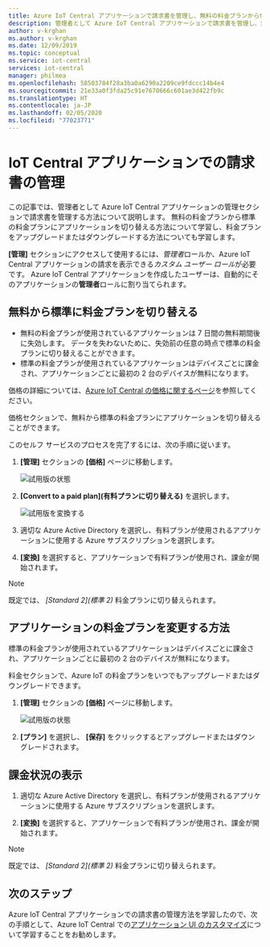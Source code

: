 ```yaml
---
title: Azure IoT Central アプリケーションで請求書を管理し、無料の料金プランから切り替える | Microsoft Docs
description: 管理者として Azure IoT Central アプリケーションで請求書を管理し、無料の料金プランから標準の料金プランに切り替える方法を学習します。
author: v-krghan
ms.author: v-krghan
ms.date: 12/09/2019
ms.topic: conceptual
ms.service: iot-central
services: iot-central
manager: philmea
ms.openlocfilehash: 58503784f28a3ba0a6290a2209ce9fdccc14b4e4
ms.sourcegitcommit: 21e33a0f3fda25c91e7670666c601ae3d422fb9c
ms.translationtype: HT
ms.contentlocale: ja-JP
ms.lasthandoff: 02/05/2020
ms.locfileid: "77023771"
---
```

# <a name="manage-your-bill-in-an-iot-central-application"></a>IoT Central アプリケーションでの請求書の管理

この記事では、管理者として Azure IoT Central アプリケーションの管理セクションで請求書を管理する方法について説明します。 無料の料金プランから標準の料金プランにアプリケーションを切り替える方法について学習し、料金プランをアップグレードまたはダウングレードする方法についても学習します。

**[管理]** セクションにアクセスして使用するには、*管理者*ロールか、Azure IoT Central アプリケーションの請求を表示できる*カスタム ユーザー ロール*が必要です。 Azure IoT Central アプリケーションを作成したユーザーは、自動的にそのアプリケーションの**管理者**ロールに割り当てられます。

## <a name="move-from-free-to-standard-pricing-plan"></a>無料から標準に料金プランを切り替える

- 無料の料金プランが使用されているアプリケーションは 7 日間の無料期間後に失効します。 データを失わないために、失効前の任意の時点で標準の料金プランに切り替えることができます。
- 標準の料金プランが使用されているアプリケーションはデバイスごとに課金され、アプリケーションごとに最初の 2 台のデバイスが無料になります。

価格の詳細については、[Azure IoT Central の価格に関するページ](https://azure.microsoft.com/pricing/details/iot-central/)を参照してください。

価格セクションで、無料から標準の料金プランにアプリケーションを切り替えることができます。

このセルフ サービスのプロセスを完了するには、次の手順に従います。

1. **[管理]** セクションの **[価格]** ページに移動します。

    ![試用版の状態](media/howto-view-bill/freetrialbilling.png)

1. **[Convert to a paid plan]\(有料プランに切り替える\)** を選択します。

    ![試用版を変換する](media/howto-view-bill/convert.png)

1. 適切な Azure Active Directory を選択し、有料プランが使用されるアプリケーションに使用する Azure サブスクリプションを選択します。

1. **[変換]** を選択すると、アプリケーションで有料プランが使用され、課金が開始されます。

> [!Note]
> 既定では、 *[Standard 2]\(標準 2\)* 料金プランに切り替えられます。

## <a name="how-to-change-your-application-pricing-plan"></a>アプリケーションの料金プランを変更する方法

標準の料金プランが使用されているアプリケーションはデバイスごとに課金され、アプリケーションごとに最初の 2 台のデバイスが無料になります。

料金セクションで、Azure IoT の料金プランをいつでもアップグレードまたはダウングレードできます。

1. **[管理]** セクションの **[価格]** ページに移動します。

    ![試用版の状態](media/howto-view-bill/pricing.png)

1. **[プラン]** を選択し、 **[保存]** をクリックするとアップグレードまたはダウングレードされます。

## <a name="view-your-bill"></a>課金状況の表示

1. 適切な Azure Active Directory を選択し、有料プランが使用されるアプリケーションに使用する Azure サブスクリプションを選択します。

1. **[変換]** を選択すると、アプリケーションで有料プランが使用され、課金が開始されます。

> [!Note]
> 既定では、 *[Standard 2]\(標準 2\)* 料金プランに切り替えられます。

## <a name="next-steps"></a>次のステップ

Azure IoT Central アプリケーションでの請求書の管理方法を学習したので、次の手順として、Azure IoT Central での[アプリケーション UI のカスタマイズ](howto-customize-ui.md)について学習することをお勧めします。